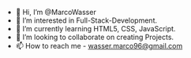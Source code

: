 - 👋 Hi, I’m @MarcoWasser
- 👀 I’m interested in Full-Stack-Development.
- 🌱 I’m currently learning HTML5, CSS, JavaScript.
- 💞️ I’m looking to collaborate on creating Projects.
- 📫 How to reach me - wasser.marco96@gmail.com

<!---
MarcoWasser/MarcoWasser is a ✨ special ✨ repository because its `README.md` (this file) appears on your GitHub profile.
You can click the Preview link to take a look at your changes.
--->
